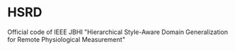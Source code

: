 # HSRD
Official code of IEEE JBHI "Hierarchical Style-Aware Domain Generalization for Remote Physiological Measurement"
